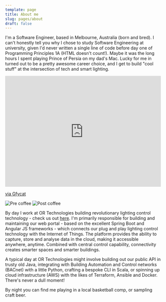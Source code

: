 ```yaml
---
template: page
title: About me
slug: pages/about
draft: false
---
```

I'm a Software Engineer, based in Melbourne, Australia (born and bred). I can't honestly tell you why I chose to study Software Engineering at university, given I'd never written a single line of code before day one of Programming Principles 1A (HTML doesn't count!). Maybe it was the long hours I spent playing Prince of Persia on my dad's Mac. Lucky for me in turned out to be a pretty awesome career choice, and I get to build "cool stuff" at the intersection of tech and smart lighting.

<div style='position:relative; padding-bottom:calc(62.50% + 44px)'><iframe src='https://gfycat.com/ifr/ShabbyBlueAmericancurl' frameborder='0' scrolling='no' width='100%' height='100%' style='position:absolute;top:0;left:0;' allowfullscreen></iframe></div><p> <a href="https://gfycat.com/shabbyblueamericancurl-prince-prince-of-persia-pop">via Gfycat</a></p>

![Pre coffee](/media/img_4812.jpeg "Pre coffee")
![Post coffee](/media/img_4816.jpeg "Post coffee")

By day I work at OR Technologies building revolutionary lighting control technology - check us out [here](https://www.organicresponse.com/). I'm primarily responsible for building and maintaining our web portal - based on the excellent Spring Boot and Angular JS frameworks - which connects our plug and play lighting control technology with the Internet of Things. The platform provides the ability to capture, store and analyse data in the cloud, making it accessible anywhere, anytime. Combined with central control capability, connectivity creates smarter spaces and smarter buildings.

A typical day at OR Technologies might involve building out our public API in trusty old Java, integrating with Building Automation and Control networks (BACnet) with a little Python, crafting a bespoke CLI in Scala, or spinning up cloud infrastructure (AWS) with the likes of Terraform, Ansible and Docker. There's never a dull moment!

By night you can find me playing in a local basketball comp, or sampling craft beer.

##
